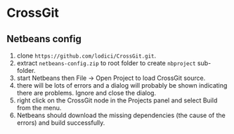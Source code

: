 # CrossGit

## Netbeans config
1. clone ``https://github.com/lodici/CrossGit.git``.
2. extract ``netbeans-config.zip`` to root folder to create ``nbproject`` sub-folder.
3. start Netbeans then File -> Open Project to load CrossGit source.
4. there will be lots of errors and a dialog will probably be shown indicating there are problems. Ignore and close the dialog.
5. right click on the CrossGit node in the Projects panel and select Build from the menu.
6. Netbeans should download the missing dependencies (the cause of the errors) and build successfully.
